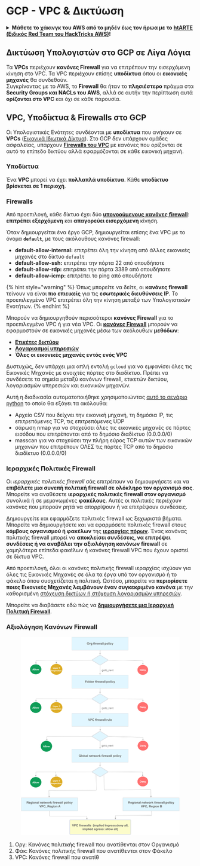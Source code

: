 # GCP - VPC & Δικτύωση

<details>

<summary><strong>Μάθετε το χάκινγκ του AWS από το μηδέν έως τον ήρωα με το</strong> <a href="https://training.hacktricks.xyz/courses/arte"><strong>htARTE (Ειδικός Red Team του HackTricks AWS)</strong></a><strong>!</strong></summary>

Άλλοι τρόποι υποστήριξης του HackTricks:

* Αν θέλετε να δείτε την **εταιρεία σας διαφημισμένη στο HackTricks** ή να **κατεβάσετε το HackTricks σε μορφή PDF** ελέγξτε τα [**ΣΧΕΔΙΑ ΣΥΝΔΡΟΜΗΣ**](https://github.com/sponsors/carlospolop)!
* Αποκτήστε το [**επίσημο PEASS & HackTricks swag**](https://peass.creator-spring.com)
* Ανακαλύψτε [**την Οικογένεια PEASS**](https://opensea.io/collection/the-peass-family), τη συλλογή μας από αποκλειστικά [**NFTs**](https://opensea.io/collection/the-peass-family)
* **Εγγραφείτε** στην 💬 [**ομάδα Discord**](https://discord.gg/hRep4RUj7f) ή στην [**ομάδα τηλεγραφήματος**](https://t.me/peass) ή **ακολουθήστε** μας στο **Twitter** 🐦 [**@hacktricks\_live**](https://twitter.com/hacktricks\_live)**.**
* **Μοιραστείτε τα χάκινγκ κόλπα σας υποβάλλοντας PRs** στα [**HackTricks**](https://github.com/carlospolop/hacktricks) και [**HackTricks Cloud**](https://github.com/carlospolop/hacktricks-cloud) αποθετήρια του GitHub.

</details>

## **Δικτύωση Υπολογιστών στο GCP σε Λίγα Λόγια**

Τα **VPCs** περιέχουν **κανόνες Firewall** για να επιτρέπουν την εισερχόμενη κίνηση στο VPC. Τα VPC περιέχουν επίσης **υποδίκτυα** όπου οι **εικονικές μηχανές** θα συνδεθούν.\
Συγκρίνοντας με το AWS, το **Firewall** θα ήταν το **πλησιέστερο** πράγμα στα **Security Groups και NACLs του AWS**, αλλά σε αυτήν την περίπτωση αυτά **ορίζονται στο VPC** και όχι σε κάθε παρουσία.

## **VPC, Υποδίκτυα & Firewalls στο GCP**

Οι Υπολογιστικές Ενότητες συνδέονται με **υποδίκτυα** που ανήκουν σε **VPCs** ([Εικονικά Ιδιωτικά Δίκτυα](https://cloud.google.com/vpc/docs/vpc)). Στο GCP δεν υπάρχουν ομάδες ασφαλείας, υπάρχουν [**Firewalls του VPC**](https://cloud.google.com/vpc/docs/firewalls) με κανόνες που ορίζονται σε αυτό το επίπεδο δικτύου αλλά εφαρμόζονται σε κάθε εικονική μηχανή.

### Υποδίκτυα

Ένα **VPC** μπορεί να έχει **πολλαπλά υποδίκτυα**. Κάθε **υποδίκτυο βρίσκεται σε 1 περιοχή**.

### Firewalls

Από προεπιλογή, κάθε δίκτυο έχει δύο [**υπονοούμενους κανόνες firewall**](https://cloud.google.com/vpc/docs/firewalls#default\_firewall\_rules): **επιτρέπει εξερχόμενη** και **απαγορεύει εισερχόμενη** κίνηση.

Όταν δημιουργείται ένα έργο GCP, δημιουργείται επίσης ένα VPC με το όνομα **`default`**, με τους ακόλουθους κανόνες firewall:

* **default-allow-internal:** επιτρέπει όλη την κίνηση από άλλες εικονικές μηχανές στο δίκτυο `default`
* **default-allow-ssh:** επιτρέπει την πόρτα 22 από οπουδήποτε
* **default-allow-rdp:** επιτρέπει την πόρτα 3389 από οπουδήποτε
* **default-allow-icmp:** επιτρέπει το ping από οπουδήποτε

{% hint style="warning" %}
Όπως μπορείτε να δείτε, οι **κανόνες firewall** τείνουν να είναι **πιο επιεικείς** για τις **εσωτερικές διευθύνσεις IP**. Το προεπιλεγμένο VPC επιτρέπει όλη την κίνηση μεταξύ των Υπολογιστικών Ενοτήτων.
{% endhint %}

Μπορούν να δημιουργηθούν περισσότεροι **κανόνες Firewall** για το προεπιλεγμένο VPC ή για νέα VPC. Οι [**κανόνες Firewall**](https://cloud.google.com/vpc/docs/firewalls) μπορούν να εφαρμοστούν σε εικονικές μηχανές μέσω των ακόλουθων **μεθόδων**:

* [**Ετικέτες δικτύου**](https://cloud.google.com/vpc/docs/add-remove-network-tags)
* [**Λογαριασμοί υπηρεσιών**](https://cloud.google.com/vpc/docs/firewalls#serviceaccounts)
* **Όλες οι εικονικές μηχανές εντός ενός VPC**

Δυστυχώς, δεν υπάρχει μια απλή εντολή `gcloud` για να εμφανίσει όλες τις Εικονικές Μηχανές με ανοιχτές πόρτες στο διαδίκτυο. Πρέπει να συνδέσετε τα σημεία μεταξύ κανόνων firewall, ετικετών δικτύου, λογαριασμών υπηρεσιών και εικονικών μηχανών.

Αυτή η διαδικασία αυτοματοποιήθηκε χρησιμοποιώντας [αυτό το σενάριο python](https://gitlab.com/gitlab-com/gl-security/gl-redteam/gcp\_firewall\_enum) το οποίο θα εξάγει τα ακόλουθα:

* Αρχείο CSV που δείχνει την εικονική μηχανή, τη δημόσια IP, τις επιτρεπόμενες TCP, τις επιτρεπόμενες UDP
* σάρωση nmap για να στοχεύσει όλες τις εικονικές μηχανές σε πόρτες εισόδου που επιτρέπονται από το δημόσιο διαδίκτυο (0.0.0.0/0)
* masscan για να στοχεύσει την πλήρη εύρος TCP αυτών των εικονικών μηχανών που επιτρέπουν ΟΛΕΣ τις πόρτες TCP από το δημόσιο διαδίκτυο (0.0.0.0/0)

### Ιεραρχικές Πολιτικές Firewall <a href="#hierarchical-firewall-policies" id="hierarchical-firewall-policies"></a>

Οι _ιεραρχικές πολιτικές firewall_ σάς επιτρέπουν να δημιουργήσετε και να **επιβάλετε μια συνεπή πολιτική firewall σε ολόκληρο τον οργανισμό σας**. Μπορείτε να αναθέσετε **ιεραρχικές πολιτικές firewall στον οργανισμό** συνολικά ή σε μεμονωμένες **φακέλους**. Αυτές οι πολιτικές περιέχουν κανόνες που μπορούν ρητά να απορρίψουν ή να επιτρέψουν συνδέσεις.

Δημιουργείτε και εφαρμόζετε πολιτικές firewall ως ξεχωριστά βήματα. Μπορείτε να δημιουργήσετε και να εφαρμόσετε πολιτικές firewall στους **κόμβους οργανισμού ή φακέλων** της [**ιεραρχίας πόρων**](https://cloud.google.com/resource-manager/docs/cloud-platform-resource-hierarchy). Ένας κανόνας πολιτικής firewall μπορεί να **αποκλείσει συνδέσεις, να επιτρέψει συνδέσεις ή να αναβάλει την αξιολόγηση κανόνων firewall** σε χαμηλότερα επίπεδα φακέλων ή κανόνες firewall VPC που έχουν οριστεί σε δίκτυα VPC.

Από προεπιλογή, όλοι οι κανόνες πολιτικής firewall ιεραρχίας ισχύουν για όλες τις Εικονικές Μηχανές σε όλα τα έργα υπό τον οργανισμό ή το φάκελο όπου συσχετίζεται η πολιτική. Ωστόσο, μπορείτε να **περιορίσετε ποιες Εικονικές Μηχανές λαμβάνουν έναν συγκεκριμένο κανόνα** με την καθορισμένη [στόχευση δικτύων ή στόχευση λογαριασμών υπηρεσιών](https://cloud.google.com/vpc/docs/firewall-policies#targets).

Μπορείτε να διαβάσετε εδώ πώς να [**δημιουργήσετε μια Ιεραρχική Πολιτική Firewall**](https://cloud.google.com/vpc/docs/using-firewall-policies#gcloud).

### Αξιολόγηση Κανόνων Firewall

<figure><img src="../../../../.gitbook/assets/image (2).png" alt=""><figcaption></figcaption></figure>

1. Οργ: Κανόνες πολιτικής firewall που ανατίθενται στον Οργανισμό
2. Φάκ: Κανόνες πολιτικής firewall που ανατίθενται στον Φάκελο
3. VPC: Κανόνες firewall που ανατίθ
